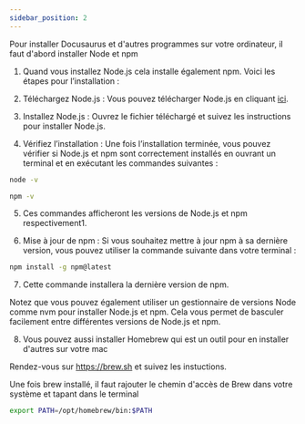```yaml
---
sidebar_position: 2
---
```

Pour installer Docusaurus et d'autres programmes sur votre ordinateur, il faut d'abord installer Node et npm

1. Quand vous installez Node.js cela installe également npm. Voici les étapes pour l’installation :

2. Téléchargez Node.js : Vous pouvez télécharger Node.js en cliquant [ici](https://nodejs.org/dist/v20.11.0/node-v20.11.0.pkg).

3. Installez Node.js : Ouvrez le fichier téléchargé et suivez les instructions pour installer Node.js.

4. Vérifiez l’installation : Une fois l’installation terminée, vous pouvez vérifier si Node.js et npm sont correctement installés en ouvrant un terminal et en exécutant les commandes suivantes :

```bash
node -v
```

```bash
npm -v
```

5. Ces commandes afficheront les versions de Node.js et npm respectivement1.

6. Mise à jour de npm : Si vous souhaitez mettre à jour npm à sa dernière version, vous pouvez utiliser la commande suivante dans votre terminal :

```bash
npm install -g npm@latest
```

7. Cette commande installera la dernière version de npm.

Notez que vous pouvez également utiliser un gestionnaire de versions Node comme nvm pour installer Node.js et npm. Cela vous permet de basculer facilement entre différentes versions de Node.js et npm.

8. Vous pouvez aussi installer Homebrew qui est un outil pour en installer d'autres sur votre mac

Rendez-vous sur https://brew.sh et suivez les instuctions.

Une fois brew installé, il faut rajouter le chemin d'accès de Brew dans votre système et tapant dans le terminal

```bash
export PATH=/opt/homebrew/bin:$PATH
```
